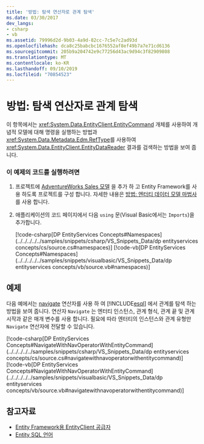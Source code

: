 ```yaml
---
title: '방법: 탐색 연산자로 관계 탐색'
ms.date: 03/30/2017
dev_langs:
- csharp
- vb
ms.assetid: 79996d2d-9b03-4a9d-82cc-7c5e7c2ad93d
ms.openlocfilehash: dca8c25babcbc1676552af8ef49b7a7e71cd6136
ms.sourcegitcommit: 205b9a204742e9c77256d43ac9d94c3f82909808
ms.translationtype: MT
ms.contentlocale: ko-KR
ms.lasthandoff: 09/10/2019
ms.locfileid: "70854523"
---
```

# <a name="how-to-navigate-relationships-with-the-navigate-operator"></a>방법: 탐색 연산자로 관계 탐색
이 항목에서는 <xref:System.Data.EntityClient.EntityCommand> 개체를 사용하여 개념적 모델에 대해 명령을 실행하는 방법과 <xref:System.Data.Metadata.Edm.RefType>를 사용하여 <xref:System.Data.EntityClient.EntityDataReader> 결과를 검색하는 방법을 보여 줍니다.  
  
### <a name="to-run-the-code-in-this-example"></a>이 예제의 코드를 실행하려면  
  
1. 프로젝트에 [AdventureWorks Sales 모델](https://github.com/Microsoft/sql-server-samples/releases/tag/adventureworks) 을 추가 하 고 Entity Framework를 사용 하도록 프로젝트를 구성 합니다. 자세한 내용은 [방법: 엔터티 데이터 모델 마법사](https://docs.microsoft.com/previous-versions/dotnet/netframework-4.0/bb738677(v=vs.100))를 사용 합니다.  
  
2. 애플리케이션의 코드 페이지에서 다음 `using` 문(Visual Basic에서는 `Imports`)을 추가합니다.  
  
     [!code-csharp[DP EntityServices Concepts#Namespaces](../../../../../samples/snippets/csharp/VS_Snippets_Data/dp entityservices concepts/cs/source.cs#namespaces)]
     [!code-vb[DP EntityServices Concepts#Namespaces](../../../../../samples/snippets/visualbasic/VS_Snippets_Data/dp entityservices concepts/vb/source.vb#namespaces)]  
  
## <a name="example"></a>예제  
 다음 예에서는 [navigate](./language-reference/navigate-entity-sql.md) 연산자를 사용 하 여 [!INCLUDE[esql](../../../../../includes/esql-md.md)] 에서 관계를 탐색 하는 방법을 보여 줍니다. 연산자 `Navigate` 는 엔터티 인스턴스, 관계 형식, 관계 끝 및 관계 시작과 같은 매개 변수를 사용 합니다. 필요에 따라 엔터티의 인스턴스와 관계 유형만 `Navigate` 연산자에 전달할 수 있습니다.  
  
 [!code-csharp[DP EntityServices Concepts#NavigateWithNavOperatorWithEntityCommand](../../../../../samples/snippets/csharp/VS_Snippets_Data/dp entityservices concepts/cs/source.cs#navigatewithnavoperatorwithentitycommand)]
 [!code-vb[DP EntityServices Concepts#NavigateWithNavOperatorWithEntityCommand](../../../../../samples/snippets/visualbasic/VS_Snippets_Data/dp entityservices concepts/vb/source.vb#navigatewithnavoperatorwithentitycommand)]  
  
## <a name="see-also"></a>참고자료

- [Entity Framework용 EntityClient 공급자](entityclient-provider-for-the-entity-framework.md)
- [Entity SQL 언어](./language-reference/entity-sql-language.md)
